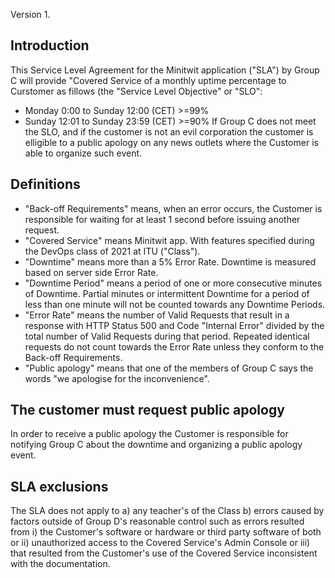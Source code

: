Version 1.

## Introduction
This Service Level Agreement for the Minitwit application ("SLA") by Group C will provide "Covered Service of a monthly uptime percentage to Curstomer as fillows (the "Service Level Objective" or "SLO":
* Monday 0:00 to Sunday 12:00 (CET) >=99%
* Sunday 12:01 to Sunday 23:59 (CET) >=90%
If Group C does not meet the SLO, and if the customer is not an evil corporation the customer is elligible to a public apology on any news outlets where the Customer is able to organize such event.

## Definitions
* "Back-off Requirements" means, when an error occurs, the Customer is responsible for waiting for at least 1 second before issuing another request.
* "Covered Service" means Minitwit app. With features specified during the DevOps class of 2021 at ITU ("Class").
* "Downtime" means more than a 5% Error Rate. Downtime is measured based on server side Error Rate.
* "Downtime Period" means a period of one or more consecutive minutes of Downtime. Partial minutes or intermittent Downtime for a period of less than one minute will not be counted towards any Downtime Periods.
* "Error Rate" means the number of Valid Requests that result in a response with HTTP Status 500 and Code "Internal Error" divided by the total number of Valid Requests during that period. Repeated identical requests do not count towards the Error Rate unless they conform to the Back-off Requirements.
* "Public apology" means that one of the members of Group C says the words "we apologise for the inconvenience".

## The customer must request public apology
In order to receive a public apology the Customer is responsible for notifying Group C about the downtime and organizing a public apology event.

## SLA exclusions
The SLA does not apply to a) any teacher's of the Class b) errors caused by factors outside of Group D's reasonable control such as errors resulted from i) the Customer's software or hardware or third party software of both or ii) unauthorized access to the Covered Service's Admin Console or iii) that resulted from the Customer's use of the Covered Service inconsistent with the documentation.

 
